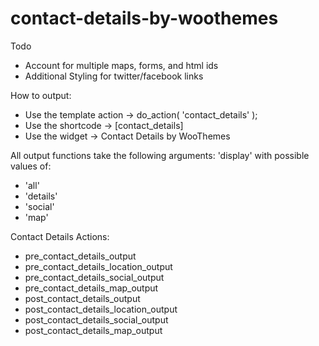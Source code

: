 contact-details-by-woothemes
============================

Todo

- Account for multiple maps, forms, and html ids
- Additional Styling for twitter/facebook links

How to output:

- Use the template action -> do_action( 'contact_details' );
- Use the shortcode -> [contact_details]
- Use the widget -> Contact Details by WooThemes

All output functions take the following arguments:
'display' with possible values of:
- 'all'
- 'details'
- 'social'
- 'map'

Contact Details Actions:
- pre_contact_details_output
- pre_contact_details_location_output
- pre_contact_details_social_output
- pre_contact_details_map_output
- post_contact_details_output
- post_contact_details_location_output
- post_contact_details_social_output
- post_contact_details_map_output